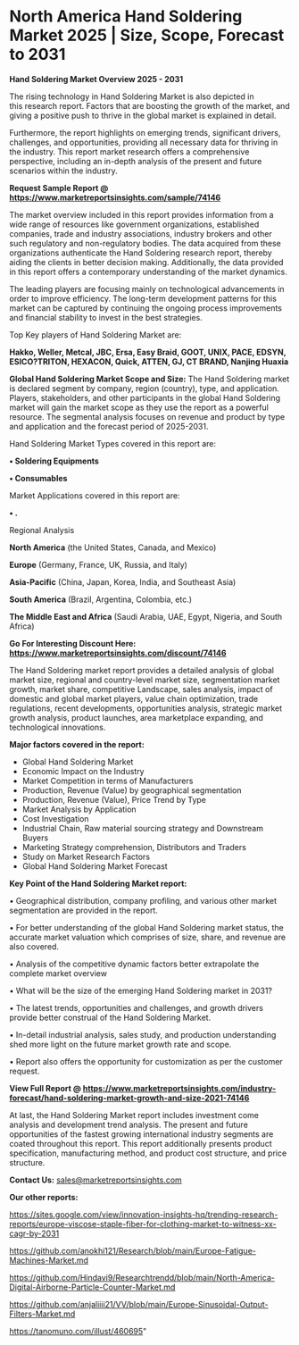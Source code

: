 # North America Hand Soldering Market 2025 | Size, Scope, Forecast to 2031

<Strong> Hand Soldering Market Overview 2025 - 2031</strong>

The rising technology in Hand Soldering Market is also depicted in this research report. Factors that are boosting the growth of the market, and giving a positive push to thrive in the global market is explained in detail.

Furthermore, the report highlights on emerging trends, significant drivers, challenges, and opportunities, providing all necessary data for thriving in the industry. This report market research offers a comprehensive perspective, including an in-depth analysis of the present and future scenarios within the industry.

<strong>Request Sample Report @ <a href=https://www.marketreportsinsights.com/sample/74146>https://www.marketreportsinsights.com/sample/74146</a></strong>

The market overview included in this report provides information from a wide range of resources like government organizations, established companies, trade and industry associations, industry brokers and other such regulatory and non-regulatory bodies. The data acquired from these organizations authenticate the Hand Soldering research report, thereby aiding the clients in better decision making. Additionally, the data provided in this report offers a contemporary understanding of the market dynamics.

The leading players are focusing mainly on technological advancements in order to improve efficiency. The long-term development patterns for this market can be captured by continuing the ongoing process improvements and financial stability to invest in the best strategies.

Top Key players of Hand Soldering Market are:

<strong>Hakko, Weller, Metcal, JBC, Ersa, Easy Braid, GOOT, UNIX, PACE, EDSYN, ESICO?TRITON, HEXACON, Quick, ATTEN, GJ, CT BRAND, Nanjing Huaxia</strong>

<strong><b>Global Hand Soldering Market Scope and Size:</b></strong>
The Hand Soldering market is declared segment by company, region (country), type, and application. Players, stakeholders, and other participants in the global Hand Soldering market will gain the market scope as they use the report as a powerful resource. The segmental analysis focuses on revenue and product by type and application and the forecast period of 2025-2031.

Hand Soldering Market Types covered in this report are:

<strong>• Soldering Equipments

• Consumables</strong>

Market Applications covered in this report are:

<strong>• .</strong> 

Regional Analysis

<strong>North America</strong> (the United States, Canada, and Mexico)

<strong>Europe</strong> (Germany, France, UK, Russia, and Italy)

<strong>Asia-Pacific</strong> (China, Japan, Korea, India, and Southeast Asia)

<strong>South America</strong> (Brazil, Argentina, Colombia, etc.)

<strong>The Middle East and Africa</strong> (Saudi Arabia, UAE, Egypt, Nigeria, and South Africa)

<strong>Go For Interesting Discount Here: <a href=https://www.marketreportsinsights.com/discount/74146>https://www.marketreportsinsights.com/discount/74146</a></strong>

The Hand Soldering market report provides a detailed analysis of global market size, regional and country-level market size, segmentation market growth, market share, competitive Landscape, sales analysis, impact of domestic and global market players, value chain optimization, trade regulations, recent developments, opportunities analysis, strategic market growth analysis, product launches, area marketplace expanding, and technological innovations.

<strong><b>Major factors covered in the report:</b></strong>
<ul>
  <li>Global Hand Soldering Market </li>
  <li>Economic Impact on the Industry</li>
  <li>Market Competition in terms of Manufacturers</li>
  <li>Production, Revenue (Value) by geographical segmentation</li>
  <li>Production, Revenue (Value), Price Trend by Type</li>
  <li>Market Analysis by Application</li>
  <li>Cost Investigation</li>
  <li>Industrial Chain, Raw material sourcing strategy and Downstream Buyers</li>
  <li>Marketing Strategy comprehension, Distributors and Traders</li>
  <li>Study on Market Research Factors</li>
  <li>Global Hand Soldering Market Forecast</li>
</ul>

<strong><b>Key Point of the Hand Soldering Market report:</b></strong>

• Geographical distribution, company profiling, and various other market segmentation are provided in the report.

• For better understanding of the global Hand Soldering market status, the accurate market valuation which comprises of size, share, and revenue are also covered.

• Analysis of the competitive dynamic factors better extrapolate the complete market overview

• What will be the size of the emerging Hand Soldering market in 2031?

• The latest trends, opportunities and challenges, and growth drivers provide better construal of the Hand Soldering Market.

• In-detail industrial analysis, sales study, and production understanding shed more light on the future market growth rate and scope.

• Report also offers the opportunity for customization as per the customer request.

<strong><b>View Full Report @ <a href=https://www.marketreportsinsights.com/industry-forecast/hand-soldering-market-growth-and-size-2021-74146>https://www.marketreportsinsights.com/industry-forecast/hand-soldering-market-growth-and-size-2021-74146</a></b></strong>


At last, the Hand Soldering Market report includes investment come analysis and development trend analysis. The present and future opportunities of the fastest growing international industry segments are coated throughout this report. This report additionally presents product specification, manufacturing method, and product cost structure, and price structure.

<strong>Contact Us:</strong>
sales@marketreportsinsights.com

<strong>Our other reports:</strong>

<a href=https://sites.google.com/view/innovation-insights-hq/trending-research-reports/europe-viscose-staple-fiber-for-clothing-market-to-witness-xx-cagr-by-2031>https://sites.google.com/view/innovation-insights-hq/trending-research-reports/europe-viscose-staple-fiber-for-clothing-market-to-witness-xx-cagr-by-2031</a>

<a href=https://github.com/anokhi121/Research/blob/main/Europe-Fatigue-Machines-Market.md>https://github.com/anokhi121/Research/blob/main/Europe-Fatigue-Machines-Market.md</a>

<a href=https://github.com/Hindavi9/Researchtrendd/blob/main/North-America-Digital-Airborne-Particle-Counter-Market.md>https://github.com/Hindavi9/Researchtrendd/blob/main/North-America-Digital-Airborne-Particle-Counter-Market.md</a>

<a href=https://github.com/anjaliiii21/VV/blob/main/Europe-Sinusoidal-Output-Filters-Market.md>https://github.com/anjaliiii21/VV/blob/main/Europe-Sinusoidal-Output-Filters-Market.md</a>

<a href=https://tanomuno.com/illust/460695>https://tanomuno.com/illust/460695</a>"
